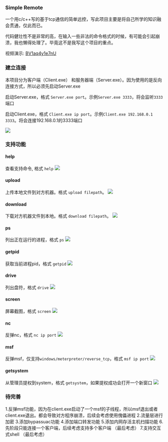 ### Simple Remote
一个用c/c++写的基于tcp通信的简单远控，写此项目主要是将自己所学的知识融会贯通，仅此而已。

代码健壮性不是非常的高，在输入一些非法的命令格式的时候，有可能会引起崩溃，我也懒得处理了。毕竟这不是我写这个项目的重点。

视频演示: <a href="https://www.bilibili.com/video/BV1aq4y1e7nU">BV1aq4y1e7nU</a>

### 建立连接

本项目分为客户端（Client.exe） 和服务器端（Server.exe）。因为使用的是反向连接方式，所以必须先启动Server.exe

启动Server.exe，格式 `Server.exe port`。示例`Server.exe 3333`，将会监听`3333`端口

启动Client.exe，格式  `Client.exe ip port`。示例`Client.exe 192.168.0.1 3333`。将会连接192.168.0.1的3333端口

 <img src="C:\Users\Lion\Desktop\1\3.jpg">


### 支持功能
#### help
查看支持命令, 格式 `help`
<img src="C:\Users\Lion\Desktop\1\11.jpg">

#### upload
上传本地文件到对方机器。格式  `upload filepath`。
<img src="C:\Users\Lion\Desktop\1\1.jpg">

#### download

下载对方机器文件到本地。格式  `download filepath`。
<img src="C:\Users\Lion\Desktop\1\2.jpg">

#### ps
列出正在运行的进程，格式 `ps`
<img src="C:\Users\Lion\Desktop\1\4.jpg">

#### getpid
获取当前进程pid，格式 `getpid`
<img src="C:\Users\Lion\Desktop\1\5.jpg">

#### drive
列出盘符，格式 `drive`
<img src="C:\Users\Lion\Desktop\1\6.jpg">

#### screen
屏幕截图，格式 `screen`
<img src="C:\Users\Lion\Desktop\1\7.jpg">
#### nc
反弹nc，格式 `nc ip port`
<img src="C:\Users\Lion\Desktop\1\8.jpg">
#### msf
反弹msf，仅支持`windows/meterpreter/reverse_tcp`，格式 `msf ip port`
<img src="C:\Users\Lion\Desktop\1\9.jpg">
#### getsystem
从管理员提权到system，格式 `getsystem`，如果提权成功会打开一个新窗口
<img src="C:\Users\Lion\Desktop\1\10.jpg">

### 待完善
1.反弹msf功能，因为在client.exe启动了一个msf的子线程，所以msf退出或者client.exe退出。都会导致对方程序崩溃，后续会考虑使用傀儡进程
2.流量层进行加密
3.添加bypassuac功能
4.添加端口转发功能
5.添加内网存活主机扫描功能
6.先阶段只能连接一个客户端，后续考虑支持多个客户端 （最后考虑）
7.支持交互式shell （最后考虑）
